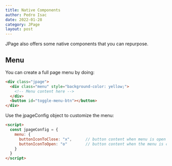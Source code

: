 ```yaml
---
title: Native Components
author: Pedro Isac
date: 2022-01-28
category: JPage
layout: post
---
```


JPage also offers some native components that you can repurpose.

## Menu

You can create a full page menu by doing:

```html
<div class="jpage">
  <div class="menu" style="background-color: yellow;">
    <!-- Menu content here -->
  </div>
  <button id="toggle-menu-btn"></button>
</div>
```

Use the jpageConfig object to customize the menu:

```html
<script>
  const jpageConfig = {
    menu: {
      buttonIconToClose: "x",      // button content when menu is open
      buttonIconToOpen: "o"        // button content when the menu is closed
    }
  }
</script>
```